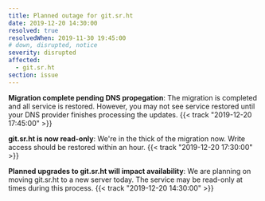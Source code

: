 ```yaml
---
title: Planned outage for git.sr.ht
date: 2019-12-20 14:30:00
resolved: true
resolvedWhen: 2019-11-30 19:45:00
# down, disrupted, notice
severity: disrupted
affected:
  - git.sr.ht
section: issue
---
```


**Migration complete pending DNS propegation**:
The migration is completed and all service is restored. However, you may not see
service restored until your DNS provider finishes processing the updates.
{{< track "2019-12-20 17:45:00" >}}

**git.sr.ht is now read-only**:
We're in the thick of the migration now. Write access should be restored within
an hour.
{{< track "2019-12-20 17:30:00" >}}

**Planned upgrades to git.sr.ht will impact availability**:
We are planning on moving git.sr.ht to a new server today. The service may be
read-only at times during this process.
{{< track "2019-12-20 14:30:00" >}}

